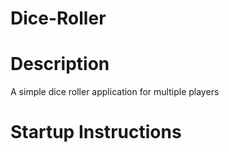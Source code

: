 # Dice-Roller

# Description
A simple dice roller application for multiple players

# Startup Instructions
